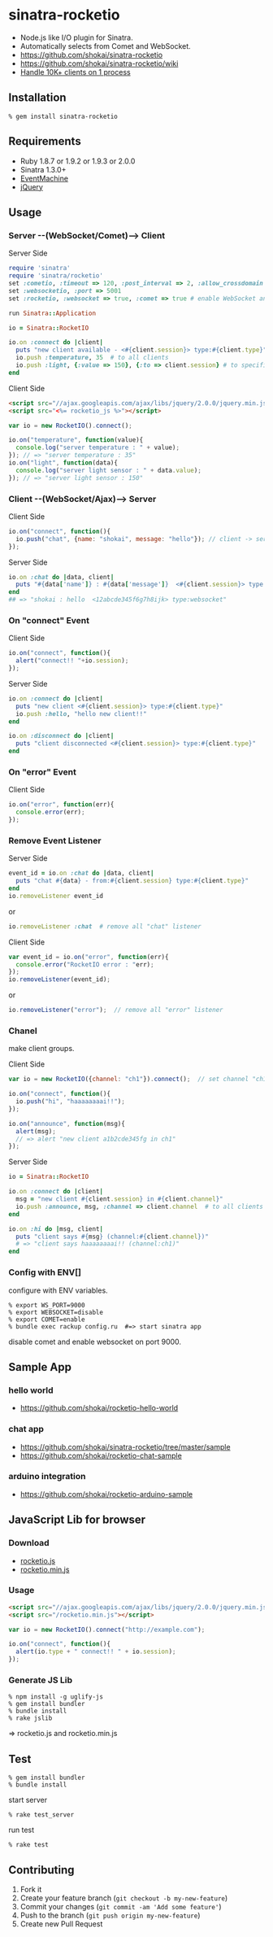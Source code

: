 sinatra-rocketio
================

* Node.js like I/O plugin for Sinatra.
* Automatically selects from Comet and WebSocket.
* https://github.com/shokai/sinatra-rocketio
* https://github.com/shokai/sinatra-rocketio/wiki
* [Handle 10K+ clients on 1 process](https://github.com/shokai/sinatra-websocketio/wiki/C10K)


Installation
------------

    % gem install sinatra-rocketio


Requirements
------------
* Ruby 1.8.7 or 1.9.2 or 1.9.3 or 2.0.0
* Sinatra 1.3.0+
* [EventMachine](http://rubyeventmachine.com)
* [jQuery](http://jquery.com)


Usage
-----
### Server --(WebSocket/Comet)--> Client

Server Side

```ruby
require 'sinatra'
require 'sinatra/rocketio'
set :cometio, :timeout => 120, :post_interval => 2, :allow_crossdomain => false
set :websocketio, :port => 5001
set :rocketio, :websocket => true, :comet => true # enable WebSocket and Comet

run Sinatra::Application
```
```ruby
io = Sinatra::RocketIO

io.on :connect do |client|
  puts "new client available - <#{client.session}> type:#{client.type}"
  io.push :temperature, 35  # to all clients
  io.push :light, {:value => 150}, {:to => client.session} # to specific client
end
```

Client Side

```html
<script src="//ajax.googleapis.com/ajax/libs/jquery/2.0.0/jquery.min.js"></script>
<script src="<%= rocketio_js %>"></script>
```
```javascript
var io = new RocketIO().connect();

io.on("temperature", function(value){
  console.log("server temperature : " + value);
}); // => "server temperature : 35"
io.on("light", function(data){
  console.log("server light sensor : " + data.value);
}); // => "server light sensor : 150"
```


### Client --(WebSocket/Ajax)--> Server

Client Side

```javascript
io.on("connect", function(){
  io.push("chat", {name: "shokai", message: "hello"}); // client -> server
});
```

Server Side

```ruby
io.on :chat do |data, client|
  puts "#{data['name']} : #{data['message']}  <#{client.session}> type:#{client.type}"
end
## => "shokai : hello  <12abcde345f6g7h8ijk> type:websocket"
```

### On "connect" Event

Client Side

```javascript
io.on("connect", function(){
  alert("connect!! "+io.session);
});
```

Server Side

```ruby
io.on :connect do |client|
  puts "new client <#{client.session}> type:#{client.type}"
  io.push :hello, "hello new client!!"
end

io.on :disconnect do |client|
  puts "client disconnected <#{client.session}> type:#{client.type}"
end
```

### On "error" Event

Client Side

```javascript
io.on("error", function(err){
  console.error(err);
});
```

### Remove Event Listener

Server Side

```ruby
event_id = io.on :chat do |data, client|
  puts "chat #{data} - from:#{client.session} type:#{client.type}"
end
io.removeListener event_id
```

or

```ruby
io.removeListener :chat  # remove all "chat" listener
```


Client Side

```javascript
var event_id = io.on("error", function(err){
  console.error("RocketIO error : "err);
});
io.removeListener(event_id);
```

or

```javascript
io.removeListener("error");  // remove all "error" listener
```


### Chanel

make client groups.

Client Side
```javascript
var io = new RocketIO({channel: "ch1"}).connect();  // set channel "ch1"

io.on("connect", function(){
  io.push("hi", "haaaaaaaai!!");
});

io.on("announce", function(msg){
  alert(msg);
  // => alert "new client a1b2cde345fg in ch1"
});
```

Server Side
```ruby
io = Sinatra::RocketIO

io.on :connect do |client|
  msg = "new client #{client.session} in #{client.channel}"
  io.push :announce, msg, :channel => client.channel  # to all clients in Channel "ch1"
end

io.on :hi do |msg, client|
  puts "client says #{msg} (channel:#{client.channel})"
  # => "client says haaaaaaaai!! (channel:ch1)"
end
```


### Config with ENV[]

configure with ENV variables.

    % export WS_PORT=9000
    % export WEBSOCKET=disable
    % export COMET=enable
    % bundle exec rackup config.ru  #=> start sinatra app

disable comet and enable websocket on port 9000.


Sample App
----------

### hello world
- https://github.com/shokai/rocketio-hello-world


### chat app
- https://github.com/shokai/sinatra-rocketio/tree/master/sample
- https://github.com/shokai/rocketio-chat-sample


### arduino integration
- https://github.com/shokai/rocketio-arduino-sample


JavaScript Lib for browser
--------------------------

### Download

- [rocketio.js](https://raw.github.com/shokai/sinatra-rocketio/master/rocketio.js)
- [rocketio.min.js](https://raw.github.com/shokai/sinatra-rocketio/master/rocketio.min.js)


### Usage

```html
<script src="//ajax.googleapis.com/ajax/libs/jquery/2.0.0/jquery.min.js"></script>
<script src="/rocketio.min.js"></script>
```
```javascript
var io = new RocketIO().connect("http://example.com");

io.on("connect", function(){
  alert(io.type + " connect!! " + io.session);
});
```

### Generate JS Lib

    % npm install -g uglify-js
    % gem install bundler
    % bundle install
    % rake jslib

=> rocketio.js and rocketio.min.js



Test
----

    % gem install bundler
    % bundle install

start server

    % rake test_server

run test

    % rake test


Contributing
------------

1. Fork it
2. Create your feature branch (`git checkout -b my-new-feature`)
3. Commit your changes (`git commit -am 'Add some feature'`)
4. Push to the branch (`git push origin my-new-feature`)
5. Create new Pull Request
